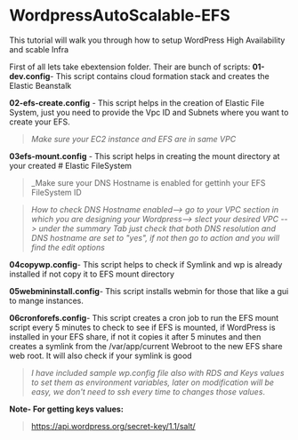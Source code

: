 # WordpressAutoScalable-EFS
This tutorial will walk you through how to setup WordPress High Availability and scable Infra

First of all lets take ebextension folder. Their are bunch of scripts:
**01-dev.config**- This script contains cloud formation stack and creates the Elastic Beanstalk

**02-efs-create.config** - This script helps in the creation of Elastic File System, just you need to provide the Vpc ID and Subnets where you want to create your EFS.

> _Make sure your EC2 instance and EFS are in same VPC_

**03efs-mount.config** - This script helps in creating the mount directory at your created # Elastic FileSystem

> _Make sure your DNS Hostname is enabled for gettinh your EFS FileSystem ID

> _How to check DNS Hostname enabled--> go to your VPC section in which you are designing your Wordpress--> slect your desired VPC --> under the summary Tab just check that both DNS resolution and DNS hostname are set to "yes", if not then go to action and you will find the edit options_

**04copywp.config**- This script helps to check if Symlink and wp is already installed if not copy it to EFS mount directory

**05webmininstall.config**- This script installs webmin for those that like a gui to mange instances.

**06cronforefs.config**- This script creates a cron job to run the EFS mount script every 5 minutes to check to see if EFS is mounted, if    WordPress is installed in your EFS share, if not it copies it after 5 minutes and then creates a symlink from the /var/app/current Webroot  to the new EFS share web root. It will also check if your symlink is good

> _I have included sample wp.config file also with RDS and Keys values to set them as environment variables, later on modification will be easy, we don't need to ssh every time to changes those values_.

**Note- For getting keys values:**
> https://api.wordpress.org/secret-key/1.1/salt/
